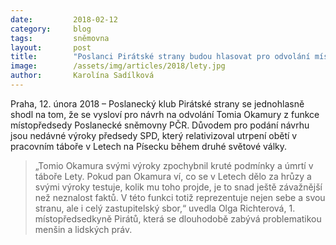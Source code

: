 ```yaml
---
date:         2018-02-12
category:     blog
tags:         sněmovna
layout:       post
title:        "Poslanci Pirátské strany budou hlasovat pro odvolání místopředsedy Sněmovny Okamury"
image:        /assets/img/articles/2018/lety.jpg
author:       Karolína Sadílková
---
```

 
Praha, 12. února 2018 – Poslanecký klub Pirátské strany se jednohlasně shodl na tom, že se vysloví pro návrh na odvolání Tomia Okamury z funkce místopředsedy Poslanecké sněmovny PČR. Důvodem pro podání návrhu jsou nedávné výroky předsedy SPD, který relativizoval utrpení obětí v pracovním táboře v Letech na Písecku během druhé světové války. 
 
> „Tomio Okamura svými výroky zpochybnil kruté podmínky a úmrtí v táboře Lety. Pokud pan Okamura ví, co se v Letech dělo za hrůzy a svými výroky testuje, kolik mu toho projde, je to snad ještě závažnější než neznalost faktů. V této funkci totiž reprezentuje nejen sebe a svou stranu, ale i celý zastupitelský sbor,“ uvedla Olga Richterová, 1. místopředsedkyně Pirátů, která se dlouhodobě zabývá problematikou menšin a lidských práv.
